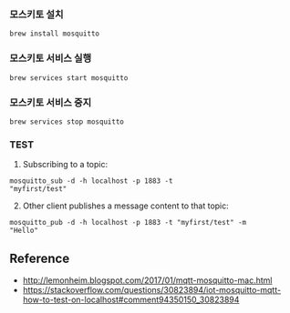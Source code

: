 ### 모스키토 설치
<code>brew install mosquitto</code>
### 모스키토 서비스 실행
<code>brew services start mosquitto</code>
### 모스키토 서비스 중지
<code>brew services stop mosquitto</code>
### TEST
1) Subscribing to a topic:

<code>mosquitto_sub -d -h localhost -p 1883 -t "myfirst/test"</code>

2) Other client publishes a message content to that topic:

<code>mosquitto_pub -d -h localhost -p 1883 -t "myfirst/test" -m "Hello"</code>

## Reference
- http://lemonheim.blogspot.com/2017/01/mqtt-mosquitto-mac.html
- https://stackoverflow.com/questions/30823894/iot-mosquitto-mqtt-how-to-test-on-localhost#comment94350150_30823894